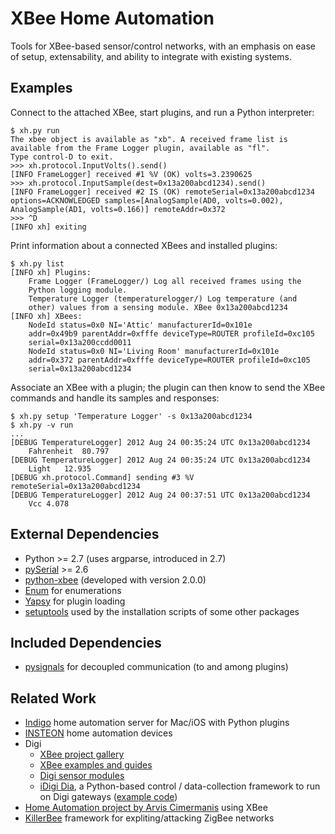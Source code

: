 XBee Home Automation
====================

Tools for XBee-based sensor/control networks, with an emphasis on ease of setup, extensability, and ability to integrate with existing systems.

Examples
--------

Connect to the attached XBee, start plugins, and run a Python interpreter:

	$ xh.py run
	The xbee object is available as "xb". A received frame list is
	available from the Frame Logger plugin, available as "fl".
	Type control-D to exit.
	>>> xh.protocol.InputVolts().send()
	[INFO FrameLogger] received #1 %V (OK) volts=3.2390625
	>>> xh.protocol.InputSample(dest=0x13a200abcd1234).send()
	[INFO FrameLogger] received #2 IS (OK) remoteSerial=0x13a200abcd1234
	options=ACKNOWLEDGED samples=[AnalogSample(AD0, volts=0.002),
	AnalogSample(AD1, volts=0.166)] remoteAddr=0x372
	>>> ^D
	[INFO xh] exiting

Print information about a connected XBees and installed plugins:

	$ xh.py list
	[INFO xh] Plugins:
		Frame Logger (FrameLogger/) Log all received frames using the
		Python logging module.
		Temperature Logger (temperaturelogger/) Log temperature (and
		other) values from a sensing module. XBee 0x13a200abcd1234
	[INFO xh] XBees:
		NodeId status=0x0 NI='Attic' manufacturerId=0x101e
		addr=0x49b9 parentAddr=0xfffe deviceType=ROUTER profileId=0xc105
		serial=0x13a200ccdd0011
		NodeId status=0x0 NI='Living Room' manufacturerId=0x101e
		addr=0x372 parentAddr=0xfffe deviceType=ROUTER profileId=0xc105
		serial=0x13a200abcd1234

Associate an XBee with a plugin; the plugin can then know to send the XBee commands and handle its samples and responses:

	$ xh.py setup 'Temperature Logger' -s 0x13a200abcd1234
	$ xh.py -v run
	...
	[DEBUG TemperatureLogger] 2012 Aug 24 00:35:24 UTC 0x13a200abcd1234
		Fahrenheit	80.797
	[DEBUG TemperatureLogger] 2012 Aug 24 00:35:24 UTC 0x13a200abcd1234
		Light	12.935
	[DEBUG xh.protocol.Command] sending #3 %V remoteSerial=0x13a200abcd1234
	[DEBUG TemperatureLogger] 2012 Aug 24 00:37:51 UTC 0x13a200abcd1234
		Vcc	4.078

External Dependencies
---------------------

* Python >= 2.7 (uses argparse, introduced in 2.7)
* [pySerial](http://pyserial.sourceforge.net/) >= 2.6
* [python-xbee](http://code.google.com/p/python-xbee/downloads/list) (developed with version 2.0.0)
* [Enum](http://pypi.python.org/pypi/enum/) for enumerations
* [Yapsy](http://sourceforge.net/projects/yapsy/) for plugin loading
* [setuptools](pypi.python.org/pypi/setuptools) used by the installation scripts of some other packages

Included Dependencies
---------------------

* [pysignals](https://github.com/theojulienne/PySignals) for decoupled communication (to and among plugins)

Related Work
------------
* [Indigo](http://www.perceptiveautomation.com/indigo/index.html) home automation server for Mac/iOS with Python plugins
* [INSTEON](http://www.insteon.net/products-home.html) home automation devices
* Digi
    * [XBee project gallery](http://www.idigi.com/blog/community/xbee-project-gallery/)
    * [XBee examples and guides](http://examples.digi.com/)
    * [Digi sensor modules](http://www.digi.com/wiki/developer/index.php/XBee_Sensors)
    * [iDigi Dia](http://www.digi.com/wiki/developer/index.php/IDigi_Dia_Wiki), a Python-based control / data-collection framework to run on Digi gateways ([example code](http://www.digi.com/wiki/developer/index.php/Google_Gadget_LTH_Sensor_Example))
* [Home Automation project by Arvis Cimermanis](http://www.arvisc.info/) using XBee
* [KillerBee](http://code.google.com/p/killerbee/) framework for expliting/attacking ZigBee networks

